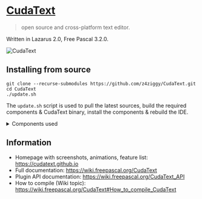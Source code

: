 # [CudaText](https://cudatext.github.io)
> open source and cross-platform text editor.

Written in Lazarus 2.0, Free Pascal 3.2.0.

![CudaText](https://cudatext.github.io/img/cudatext-python-intel.gif)

## Installing from source
```
git clone --recurse-submodules https://github.com/z4ziggy/CudaText.git
cd CudaText
./update.sh
```
The `update.sh` script is used to pull the latest sources, build the required
components & CudaText binary, install the components & rebuild the IDE.

<details>
<summary>Components used</summary>

* https://github.com/bgrabitmap/bgrabitmap
* https://github.com/Alexey-T/EncConv
* https://github.com/Alexey-T/ATBinHex-Lazarus
* https://github.com/Alexey-T/ATFlatControls
* https://github.com/Alexey-T/ATSynEdit
* https://github.com/Alexey-T/ATSynEdit_Cmp
* https://github.com/Alexey-T/EControl
* https://github.com/Alexey-T/ATSynEdit_Ex
* https://github.com/Alexey-T/Python-for-Lazarus
* https://github.com/Alexey-T/Emmet-Pascal
</details>

## Information

* Homepage with screenshots, animations, feature list: https://cudatext.github.io
* Full documentation: https://wiki.freepascal.org/CudaText
* Plugin API documentation: https://wiki.freepascal.org/CudaText_API
* How to compile (Wiki topic): https://wiki.freepascal.org/CudaText#How_to_compile_CudaText
